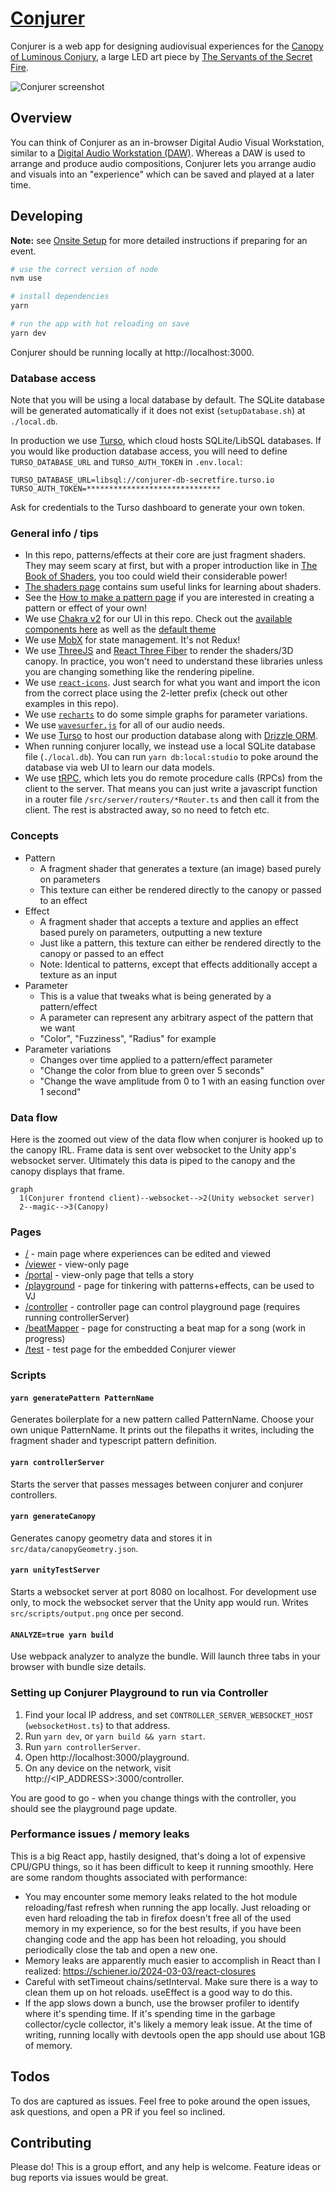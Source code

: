 # [Conjurer](https://canopyconjurer.vercel.app)

Conjurer is a web app for designing audiovisual experiences for the [Canopy of Luminous Conjury](https://se.cretfi.re/canopy/), a large LED art piece by [The Servants of the Secret Fire](https://se.cretfi.re/).

![Conjurer screenshot](public/example.png)

## Overview

You can think of Conjurer as an in-browser Digital Audio Visual Workstation, similar to a [Digital Audio Workstation (DAW)](https://en.wikipedia.org/wiki/Digital_audio_workstation). Whereas a DAW is used to arrange and produce audio compositions, Conjurer lets you arrange audio and visuals into an "experience" which can be saved and played at a later time.

## Developing

**Note:** see [Onsite Setup](ONSITE_SETUP.md) for more detailed instructions if preparing for an event.

```bash
# use the correct version of node
nvm use

# install dependencies
yarn

# run the app with hot reloading on save
yarn dev
```

Conjurer should be running locally at http://localhost:3000.

### Database access

Note that you will be using a local database by default. The SQLite database will be generated automatically if it does not exist (`setupDatabase.sh`) at `./local.db`.

In production we use [Turso](https://docs.turso.tech/introduction), which cloud hosts SQLite/LibSQL databases. If you would like production database access, you will need to define `TURSO_DATABASE_URL` and `TURSO_AUTH_TOKEN` in `.env.local`:

```
TURSO_DATABASE_URL=libsql://conjurer-db-secretfire.turso.io
TURSO_AUTH_TOKEN=******************************
```

Ask for credentials to the Turso dashboard to generate your own token.

### General info / tips

- In this repo, patterns/effects at their core are just fragment shaders. They may seem scary at first, but with a proper introduction like in [The Book of Shaders](https://thebookofshaders.com/), you too could wield their considerable power!
- [The shaders page](docs/shaders.md) contains sum useful links for learning about shaders.
- See the [How to make a pattern page](docs/patterns.md) if you are interested in creating a pattern or effect of your own!
- We use [Chakra v2](https://chakra-ui.com/) for our UI in this repo. Check out the [available components here](https://v2.chakra-ui.com/docs/components) as well as the [default theme](https://v2.chakra-ui.com/docs/styled-system/theme)
- We use [MobX](https://github.com/mobxjs/mobx) for state management. It's not Redux!
- We use [ThreeJS](https://threejs.org/) and [React Three Fiber](https://docs.pmnd.rs/react-three-fiber/getting-started/introduction) to render the shaders/3D canopy. In practice, you won't need to understand these libraries unless you are changing something like the rendering pipeline.
- We use [`react-icons`](https://react-icons.github.io/react-icons/search). Just search for what you want and import the icon from the correct place using the 2-letter prefix (check out other examples in this repo).
- We use [`recharts`](https://recharts.org/en-US/api) to do some simple graphs for parameter variations.
- We use [`wavesurfer.js`](https://wavesurfer-js.org/) for all of our audio needs.
- We use [Turso](https://docs.turso.tech/introduction) to host our production database along with [Drizzle ORM](https://orm.drizzle.team/docs/overview).
- When running conjurer locally, we instead use a local SQLite database file (`./local.db`). You can run `yarn db:local:studio` to poke around the database via web UI to learn our data models.
- We use [tRPC](https://trpc.io/docs/), which lets you do remote procedure calls (RPCs) from the client to the server. That means you can just write a javascript function in a router file `/src/server/routers/*Router.ts` and then call it from the client. The rest is abstracted away, so no need to fetch etc.

### Concepts

- Pattern
  - A fragment shader that generates a texture (an image) based purely on parameters
  - This texture can either be rendered directly to the canopy or passed to an effect
- Effect
  - A fragment shader that accepts a texture and applies an effect based purely on parameters, outputting a new texture
  - Just like a pattern, this texture can either be rendered directly to the canopy or passed to an effect
  - Note: Identical to patterns, except that effects additionally accept a texture as an input
- Parameter
  - This is a value that tweaks what is being generated by a pattern/effect
  - A parameter can represent any arbitrary aspect of the pattern that we want
  - "Color", "Fuzziness", "Radius" for example
- Parameter variations
  - Changes over time applied to a pattern/effect parameter
  - "Change the color from blue to green over 5 seconds"
  - "Change the wave amplitude from 0 to 1 with an easing function over 1 second"

### Data flow

Here is the zoomed out view of the data flow when conjurer is hooked up to the canopy IRL. Frame data is sent over websocket to the Unity app's websocket server. Ultimately this data is piped to the canopy and the canopy displays that frame.

```mermaid
graph
  1(Conjurer frontend client)--websocket-->2(Unity websocket server)
  2--magic-->3(Canopy)
```

### Pages

- [/](https://canopyconjurer.vercel.app/) - main page where experiences can be edited and viewed
- [/viewer](https://canopyconjurer.vercel.app/viewer) - view-only page
- [/portal](https://canopyconjurer.vercel.app/portal) - view-only page that tells a story
- [/playground](https://canopyconjurer.vercel.app/playground) - page for tinkering with patterns+effects, can be used to VJ
- [/controller](https://canopyconjurer.vercel.app/controller) - controller page can control playground page (requires running controllerServer)
- [/beatMapper](https://canopyconjurer.vercel.app/beatMapper) - page for constructing a beat map for a song (work in progress)
- [/test](https://canopyconjurer.vercel.app/test) - test page for the embedded Conjurer viewer

### Scripts

#### `yarn generatePattern PatternName`

Generates boilerplate for a new pattern called PatternName. Choose your own unique PatternName. It prints out the filepaths it writes, including the fragment shader and typescript pattern definition.

#### `yarn controllerServer`

Starts the server that passes messages between conjurer and conjurer controllers.

#### `yarn generateCanopy`

Generates canopy geometry data and stores it in `src/data/canopyGeometry.json`.

#### `yarn unityTestServer`

Starts a websocket server at port 8080 on localhost. For development use only, to mock the websocket server that the Unity app would run. Writes `src/scripts/output.png` once per second.

#### `ANALYZE=true yarn build`

Use webpack analyzer to analyze the bundle. Will launch three tabs in your browser with bundle size details.

### Setting up Conjurer Playground to run via Controller

1. Find your local IP address, and set `CONTROLLER_SERVER_WEBSOCKET_HOST` (`websocketHost.ts`) to that address.
1. Run `yarn dev`, or `yarn build && yarn start`.
1. Run `yarn controllerServer`.
1. Open http://localhost:3000/playground.
1. On any device on the network, visit http://<IP_ADDRESS>:3000/controller.

You are good to go - when you change things with the controller, you should see the playground page update.

### Performance issues / memory leaks

This is a big React app, hastily designed, that's doing a lot of expensive CPU/GPU things, so it has been difficult to keep it running smoothly. Here are some random thoughts associated with performance:

- You may encounter some memory leaks related to the hot module reloading/fast refresh when running the app locally. Just reloading or even hard reloading the tab in firefox doesn't free all of the used memory in my experience, so for the best results, if you have been changing code and the app has been hot reloading, you should periodically close the tab and open a new one.
- Memory leaks are apparently much easier to accomplish in React than I realized: https://schiener.io/2024-03-03/react-closures
- Careful with setTimeout chains/setInterval. Make sure there is a way to clean them up on hot reloads. useEffect is a good way to do this.
- If the app slows down a bunch, use the browser profiler to identify where it's spending time. If it's spending time in the garbage collector/cycle collector, it's likely a memory leak issue. At the time of writing, running locally with devtools open the app should use about 1GB of memory.

## Todos

To dos are captured as issues. Feel free to poke around the open issues, ask questions, and open a PR if you feel so inclined.

## Contributing

Please do! This is a group effort, and any help is welcome. Feature ideas or bug reports via issues would be great.
